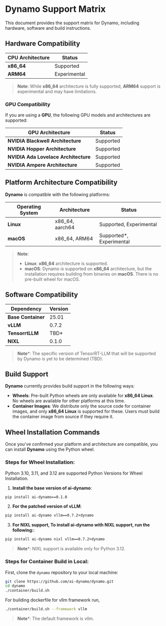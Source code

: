 # Dynamo Support Matrix

This document provides the support matrix for Dynamo, including hardware, software and build instructions.

## Hardware Compatibility


| **CPU Architecture**  | **Status**    |
|-----------------------|---------------|
| **x86_64**            | Supported     |
| **ARM64**             | Experimental  |

> **Note**: While **x86_64** architecture is fully supported, **ARM64** support is experimental and may have limitations.

### GPU Compatibility

If you are using a **GPU**, the following GPU models and architectures are supported:

| **GPU Architecture**                | **Status**    |
|-------------------------------------|---------------|
| **NVIDIA Blackwell Architecture**   | Supported     |
| **NVIDIA Hopper Architecture**      | Supported     |
| **NVIDIA Ada Lovelace Architecture**| Supported     |
| **NVIDIA Ampere Architecture**      | Supported     |

## Platform Architecture Compatibility

**Dynamo** is compatible with the following platforms:

| **Operating System**   | **Architecture**   | **Status**              |
|------------------------|--------------------|-------------------------|
| **Linux**              | x86_64, aarch64    | Supported, Experimental |
| **macOS**              | x86_64, ARM64      | Supported*, Experimental|

> **Note**: 
> - **Linux**: **x86_64** architecture is supported.
> - **macOS**: Dynamo is supported on **x86_64** architecture, but the installation requires building from binaries on **macOS**. There is no pre-built wheel for macOS.

## Software Compatibility

| **Dependency**   | **Version** |
|------------------|-------------|
|**Base Container**|    25.01    |
| **vLLM**         |    0.7.2    |
|**TensorrtLLM**   |    TBD*     |
|**NIXL**          |    0.1.0    |

> **Note***: The specific version of TensorRT-LLM that will be supported by Dynamo is yet to be determined (TBD).

## Build Support
**Dynamo** currently provides build support in the following ways:

- **Wheels**: Pre-built Python wheels are only available for **x86_64 Linux**. No wheels are available for other platforms at this time.
- **Container Images**: We distribute only the source code for container images, and only **x86_64 Linux** is supported for these. Users must build the container image from source if they require it.

## Wheel Installation Commands

Once you've confirmed your platform and architecture are compatible, you can install **Dynamo** using the Python wheel.

### Steps for Wheel Installation:

Python 3.10, 3.11, and 3.12 are supported Python Versions for Wheel Installation.

1. **Install the base version of ai-dynamo**:
```bash
pip install ai-dynamo==0.1.0
```
2. **For the patched version of vLLM**:
```bash
pip install ai-dynamo vllm==0.7.2+dynamo
```
3. **For NIXL support, To install ai-dynamo with NIXL support, run the following:**:
```bash
pip install ai-dynamo nixl vllm==0.7.2+dynamo
```
> **Note***: NIXL support is available only for Python 3.12.

### Steps for Container Build in Local:

First, clone the `dynamo` repository to your local machine:
   ```bash
   git clone https://github.com/ai-dynamo/dynamo.git
   cd dynamo
   ./container/build.sh
   ```

   For building dockerfile for vllm framework run,
   ```bash
   ./container/build.sh --framework vllm
   ```
> **Note***: The default framework is vllm.


